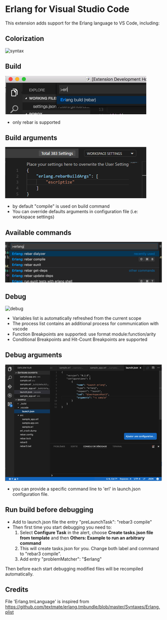 # Erlang for Visual Studio Code
This extension adds support for the Erlang language to VS Code, including:

## Colorization
![syntax](images/vscode-erlang-syntax.png)

## Build
![build](images/vscode-erlang-build.png)
- only rebar is supported

## Build arguments
![build](images/vscode-erlang-build-args.png)

- by default "compile" is used on build command
- You can override defaults arguments in configuration file (i.e: workspace settings) 

## Available commands
![commands](images/vscode-erlang-commands.png)

## Debug
![debug](images/vscode-erlang-debug.png)
- Variables list is automatically refreshed from the current scope
- The process list contains an additional process for communication with vscode
- Function Breakpoints are supported: use format module:function/arity
- Conditional Breakpoints and Hit-Count Breakpoints are supported

## Debug arguments  
![debug1](images/vscode-erlang-debug-args.png)
- you can provide a specific command line to 'erl' in launch.json configuration file.

## Run build before debugging
-  Add to launch.json file the entry "preLaunchTask": "rebar3 compile"
- Then first time you start debugging you need to:
   1. Select **Configure Task** in the alert, choose **Create tasks.json file from template** and then **Others: Example to run an arbitrary command**
   1. This will create tasks.json for you. Change both label and command to "rebar3 compile".
   1. Add entry "problemMatcher": "$erlang"

Then before each start debugging modified files will be recompiled automatically.

## Credits
File 'Erlang.tmLanguage' is inspired from https://github.com/textmate/erlang.tmbundle/blob/master/Syntaxes/Erlang.plist
